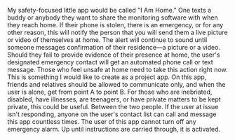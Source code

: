 My safety-focused little app would be called "I Am Home." One texts a buddy or anybody they want to share the monitoring software with when they reach home. If their phone is stolen, there is an emergency, or for any other reason, this will notify the person that you will send them a live picture or video of themselves at home. The alert will continue to sound until someone messages confirmation of their residence—a picture or a video. Should they fail to provide evidence of their presence at home, the user's designated emergency contact will get an automated phone call or text message. Those who feel unsafe at home need to take this action right now. This is something I would like to create as a project app. On this app, friends and relatives should be allowed to communicate only, and when the user is alone, get from point A to point B. For those who are inebriated, disabled, have illnesses, are teenagers, or have private matters to be kept private, this could be useful. Between the two people. If the user at issue isn't responding, anyone on the user's contact list can call and message this app countless times. The user of this app cannot turn off any emergency alarm. Up until instructions are carried through, it is activated.
